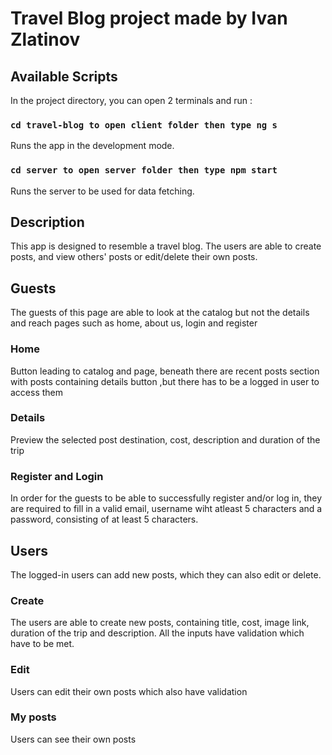 # Travel Blog project made by Ivan Zlatinov



## Available Scripts

In the project directory, you can open 2 terminals and run :

### `cd travel-blog to open client folder then type ng s`

Runs the app in the development mode.

### `cd server to open server folder then type npm start `

Runs the server to be used for data fetching.

## Description

This app is designed to resemble a travel blog. The users are able to create posts, and  view others' posts or edit/delete their own posts.

## Guests

The guests of this page are able to look at the catalog but not the details and reach pages such as home, about us, login and register 

### Home
Button leading to catalog and page, beneath there are recent posts section with posts containing details button ,but there has to be a logged in user to access them 

### Details

Preview the selected post destination, cost, description and duration of the trip 

### Register and Login

In order for the guests to be able to successfully register and/or log in, they are required to fill in a valid email, username wiht atleast 5 characters and a password, consisting of at least 5 characters.

## Users

The logged-in users can add new posts, which they can also edit or delete. 


### Create

The users are able to create new posts, containing title, cost, image link, duration of the  trip  and description. All the inputs have validation which have to be met.

### Edit

Users can edit their own posts which also have validation

### My posts

Users can see their own posts